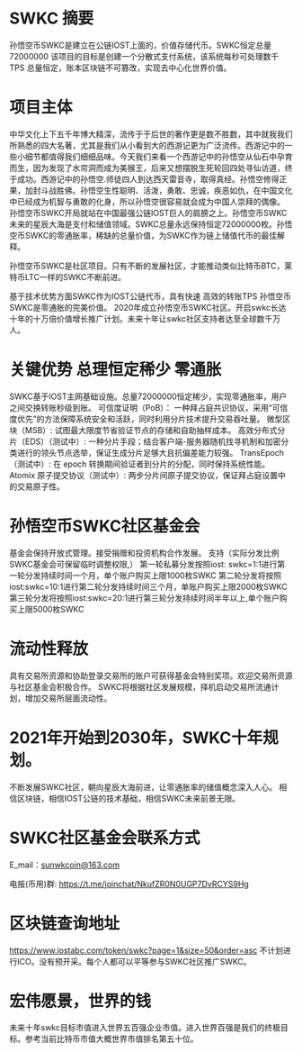 # SWKC 摘要   
孙悟空币SWKC是建立在公链IOST上面的，价值存储代币。SWKC恒定总量72000000
该项目的目标是创建一个分散式支付系统，该系统每秒可处理数千TPS  总量恒定，账本区块链不可篡改，实现去中心化世界价值。

# 项目主体 

中华文化上下五千年博大精深，流传于于后世的著作更是数不胜数，其中就我我们所熟悉的四大名著，尤其是我们从小看到大的西游记更为广泛流传。西游记中的一些小细节都值得我们细细品味。今天我们来看一个西游记中的孙悟空从仙石中孕育而生，因为发现了水帘洞而成为美猴王，后来又想摆脱生死轮回四处寻仙访道，终于成功。西游记中的孙悟空.师徒四人到达西天雷音寺，取得真经。孙悟空修得正果，加封斗战胜佛。孙悟空生性聪明、活泼，勇敢、忠诚，疾恶如仇，在中国文化中已经成为机智与勇敢的化身，所以孙悟空很容易就会成为中国人崇拜的偶像。
孙悟空币SWKC开局就站在中国最强公链IOST巨人的肩膀之上。孙悟空币SWKC未来的星辰大海是支付和储值领域。SWKC总量永远保持恒定72000000枚。孙悟空币SWKC的零通胀率，稀缺的总量价值，为SWKC作为链上储值代币的最佳解释。

   孙悟空币SWKC是社区项目。只有不断的发展社区，才能推动类似比特币BTC，莱特币LTC一样的SWKC不断前进。

   基于技术优势方面SWKC作为IOST公链代币，具有快速 高效的转账TPS 孙悟空币SWKC是零通胀的完美价值。
2020年成立孙悟空币SWKC社区。开启swkc长达十年的十万倍价值增长推广计划。未来十年让swkc社区支持者达至全球数千万人。
# 关键优势 总理恒定稀少 零通胀 
  SWKC基于IOST主网基础设施。总量72000000恒定稀少，实现零通胀率，用户之间交换转账秒级到账。
  可信度证明（PoB）： 一种拜占庭共识协议，采用“可信度优先”的方法保障系统安全和活跃，同时利用分片技术提升交易吞吐量。
微型区块（MSB）: 试图最大限度节省验证节点的存储和自助抽样成本。
高效分布式分片（EDS）（测试中）: 一种分片手段；结合客户端-服务器随机找寻机制和加密分类进行的领头节点选举，保证生成分片足够大且抗偏差能力较强。
TransEpoch（测试中）: 在 epoch 转换期间验证者到分片的分配，同时保持系统性能。
Atomix 原子提交协议（测试中）: 两步分片间原子提交协议，保证拜占庭设置中的交易原子性。
# 孙悟空币SWKC社区基金会
   
 基金会保持开放式管理。接受捐赠和投资机构合作发展。
 支持（实际分发比例SWKC基金会可保留临时调整权限,）
 第一轮私募分发按照iost: swkc=1:1进行第一轮分发持续时间一个月，单个账户购买上限1000枚SWKC
     第二轮分发将按照iost:swkc=10:1进行第二轮分发持续时间三个月，单账户购买上限2000枚SWKC
         第三轮分发将按照iost:swkc=20:1进行第三轮分发持续时间半年以上,单个账户购买上限5000枚SWKC
         
 # 流动性释放        
 具有交易所资源和协助登录交易所的账户可获得基金会特别奖项。欢迎交易所资源与社区基金会积极合作。
 SWKC将根据社区发展规模，择机启动交易所流通计划，增加交易所层面流动性。

# 2021年开始到2030年，SWKC十年规划。

  不断发展SWKC社区，朝向星辰大海前进，让零通胀率的储值概念深入人心。
  相信区块链，相信IOST公链的技术基础，相信SWKC未来前景无限。

# SWKC社区基金会联系方式

 E_mail：sunwkcoin@163.com

 电报(币用)群:
 https://t.me/joinchat/NkufZR0N0UGP7DvRCYS9Hg

# 区块链查询地址
https://www.iostabc.com/token/swkc?page=1&size=50&order=asc
不计划进行ICO。没有预开采。每个人都可以平等参与SWKC社区推广SWKC。

# 宏伟愿景，世界的钱
未来十年swkc目标市值进入世界五百强企业市值。进入世界百强是我们的终极目标。参考当前比特币市值大概世界市值排名第五十位。

